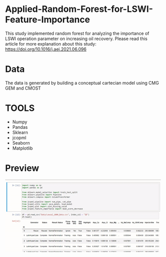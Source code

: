 # Applied-Random-Forest-for-LSWI-Feature-Importance
This study implemented random forest for analyzing the importance of LSWI operation parameter on increasing oil recovery. Please read this article for more explanation about this study: https://doi.org/10.1016/j.aej.2021.06.096

# Data
The data is generated by building a conceptual cartecian model using CMG GEM and CMOST

# TOOLS
- Numpy
- Pandas
- Sklearn
- jcopml
- Seaborn
- Matplotlib

# Preview
![example](/Screenshoot/Preview_Project.gif)
